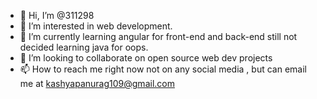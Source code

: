 - 👋 Hi, I’m @311298
- 👀 I’m interested in web development.
- 🌱 I’m currently learning angular for front-end and back-end still not decided learning java for oops.
- 💞️ I’m looking to collaborate on open source web dev projects
- 📫 How to reach me right now not on any social media , but can email me at kashyapanurag109@gmail.com

<!---
311298/311298 is a ✨ special ✨ repository because its `README.md` (this file) appears on your GitHub profile.
You can click the Preview link to take a look at your changes.
--->
